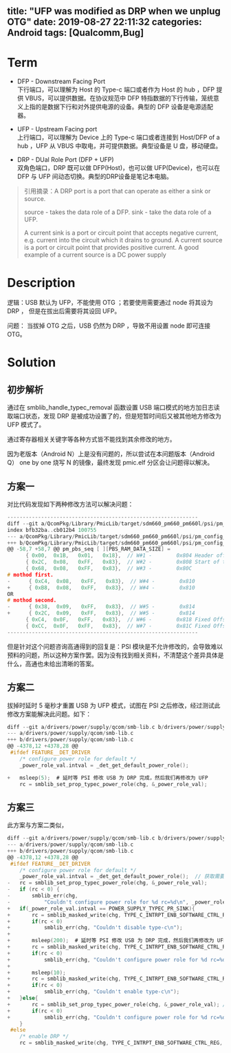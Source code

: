 title: "UFP was modified as DRP when we unplug OTG"
date: 2019-08-27 22:11:32
categories: Android
tags: [Qualcomm,Bug]
---

# Term 
* DFP - Downstream Facing Port     
下行端口，可以理解为 Host 的 Type-c 端口或者作为 Host 的 hub ，DFP 提供 VBUS，可以提供数据。在协议规范中 DFP 特指数据的下行传输，笼统意义上指的是数据下行和对外提供电源的设备。典型的 DFP 设备是电源适配器。

* UFP - Upstream Facing port     
上行端口，可以理解为 Device 上的 Type-c 端口或者连接到 Host/DFP of a hub ，UFP 从 VBUS 中取电，并可提供数据。典型设备是 U 盘，移动硬盘。

* DRP - DUal Role Port (DFP + UFP)  
双角色端口，DRP 既可以做 DFP(Host)，也可以做 UFP(Device)，也可以在 DFP 与 UFP 间动态切换。典型的DRP设备是笔记本电脑。

> 引用摘录：A DRP port is a port that can operate as either a sink or source.
> 
> source - takes the data role of a DFP.
> sink - take the data role of a UFP.
> 
> A current sink is a port or circuit point that accepts negative current, e.g. current into the circuit which it drains to ground. 
> A current source is a port or circuit point that provides positive current. A good example of a current source is a DC power supply

# Description

逻辑：USB 默认为 UFP，不能使用 OTG ；若要使用需要通过 node 将其设为 DRP ， 但是在拔出后需要将其设回 UFP。 

问题： 当拔掉 OTG 之后，USB 仍然为 DRP ，导致不用设置 node 即可连接 OTG。

# Solution
<!--more-->

## 初步解析
通过在 smblib_handle_typec_removal 函数设置 USB 端口模式的地方加日志读取端口状态，发现 DRP 是被成功设置了的，但是短暂时间后又被其他地方修改为 UFP 模式了。

通过寄存器相关关键字等各种方式皆不能找到其余修改的地方。

因为老版本（Android N）上是没有问题的，所以尝试在本问题版本（Android Q） one by one 烧写 N 的镜像，最终发现 pmic.elf 分区会让问题得以解决。

## 方案一
对比代码发现如下两种修改方法可以解决问题：
```c
--------------------------------------------------------------
diff --git a/QcomPkg/Library/PmicLib/target/sdm660_pm660_pm660l/psi/pm_config_target_pbs_ram.c b/QcomPkg/Library/PmicLib/target/sdm660_pm660_pm660l/psi/pm_config_target_pbs_ram.c
index bfb32ba..cb012b4 100755
--- a/QcomPkg/Library/PmicLib/target/sdm660_pm660_pm660l/psi/pm_config_target_pbs_ram.c
+++ b/QcomPkg/Library/PmicLib/target/sdm660_pm660_pm660l/psi/pm_config_target_pbs_ram.c
@@ -58,7 +58,7 @@ pm_pbs_seq [ ][PBS_RAM_DATA_SIZE] =
      { 0x00,  0x1B,   0x01,   0x18},  // W#1 -        0x804 Header offset, Header Version, PBS RAM Revision, PBS RAM Branch
      { 0x2C,  0x08,   0xFF,   0x83},  // W#2 -        0x808 Start of trigger jump table:
      { 0x68,  0x08,   0xFF,   0x83},  // W#3 -        0x80C
# mothod first.
-      { 0xC4,  0x08,   0xFF,   0x83},  // W#4 -        0x810
+      { 0xB8,  0x08,   0xFF,   0x83},  // W#4 -        0x810
OR 
# mothod second.
-      { 0x38,  0x09,   0xFF,   0x83},  // W#5 -        0x814
+      { 0x2C,  0x09,   0xFF,   0x83},  // W#5 -        0x814
      { 0xC4,  0x0F,   0xFF,   0x83},  // W#6 -        0x818 Fixed Offset = RAM-Base-Addr + 0x18 + 0x00 => SLEEP-SET
      { 0xCC,  0x0F,   0xFF,   0x83},  // W#7 -        0x81C Fixed Offset = RAM-Base-Addr + 0x18 + 0x04 => PON X Reasons
--------------------------------------------------------------
```
但是针对这个问题咨询高通得到的回复是：PSI 模块是不允许修改的，会导致难以预料的问题，所以这种方案作罢。因为没有找到相关资料，不清楚这个差异具体是什么，高通也未给出清晰的答案。

## 方案二 
拔掉时延时 5 毫秒才重置 USB 为 UFP 模式，试图在 PSI 之后修改，经过测试此修改方案能解决此问题。如下：
```c
diff --git a/drivers/power/supply/qcom/smb-lib.c b/drivers/power/supply/qcom/smb-lib.c
--- a/drivers/power/supply/qcom/smb-lib.c
+++ b/drivers/power/supply/qcom/smb-lib.c
@@ -4378,12 +4378,28 @@
 #ifdef FEATURE__DET_DRIVER
 	/* configure power role for default */
 	_power_role_val.intval = _det_get_default_power_role();

+	msleep(5);  # 延时等 PSI 修改 USB 为 DRP 完成，然后我们再修改为 UFP
	rc = smblib_set_prop_typec_power_role(chg, &_power_role_val);
```


## 方案三
此方案与方案二类似，
```c
diff --git a/drivers/power/supply/qcom/smb-lib.c b/drivers/power/supply/qcom/smb-lib.c
--- a/drivers/power/supply/qcom/smb-lib.c
+++ b/drivers/power/supply/qcom/smb-lib.c
@@ -4378,12 +4378,28 @@
 #ifdef FEATURE__DET_DRIVER
 	/* configure power role for default */
 	_power_role_val.intval = _det_get_default_power_role();  // 获取需要设定端口模式
-	rc = smblib_set_prop_typec_power_role(chg, &_power_role_val);
-	if (rc < 0) {
-		smblib_err(chg,
-			"Couldn't configure power role for %d rc=%d\n", _power_role_val.intval, rc);
+	if(_power_role_val.intval == POWER_SUPPLY_TYPEC_PR_SINK){
+		rc = smblib_masked_write(chg, TYPE_C_INTRPT_ENB_SOFTWARE_CTRL_REG, TYPEC_DISABLE_CMD_BIT, TYPEC_DISABLE_CMD_BIT);
+		if(rc < 0)
+			smblib_err(chg, "Couldn't disable type-c\n");
+
+		msleep(200);  # 延时等 PSI 修改 USB 为 DRP 完成，然后我们再修改为 UFP
+		rc = smblib_masked_write(chg, TYPE_C_INTRPT_ENB_SOFTWARE_CTRL_REG, UFP_EN_CMD_BIT | DFP_EN_CMD_BIT, UFP_EN_CMD_BIT);
+		if(rc < 0)
+			smblib_err(chg, "Couldn't configure power role for %d rc=%d\n", _power_role_val.intval, rc);
+
+		msleep(10);
+		rc = smblib_masked_write(chg, TYPE_C_INTRPT_ENB_SOFTWARE_CTRL_REG, TYPEC_DISABLE_CMD_BIT, 0);
+		if(rc < 0)
+			smblib_err(chg, "Couldn't enable type-c\n");
+	}else{
+		rc = smblib_set_prop_typec_power_role(chg, &_power_role_val); // write 3 bit， if 中的内容部分算此函数的子集，只是提取出来添加了 TYPEC_DISABLE_CMD_BIT 和延时
+		if(rc < 0)
+			smblib_err(chg, "Couldn't configure power role for %d rc=%d\n", _power_role_val.intval, rc);
 	}
 #else
 	/* enable DRP */
 	rc = smblib_masked_write(chg, TYPE_C_INTRPT_ENB_SOFTWARE_CTRL_REG,

```